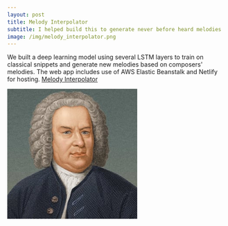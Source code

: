 ```yaml
---
layout: post
title: Melody Interpolator
subtitle: I helped build this to generate never before heard melodies
image: /img/melody_interpolator.png
---
```


We built a deep learning model using several LSTM layers to train on classical snippets and generate new melodies based on composers' melodies. The web app includes use of AWS Elastic Beanstalk and Netlify for hosting. [Melody Interpolator](https://melodyinterpolator.com/)

![](/img/melody_interpolator.png) 

